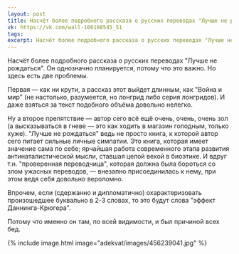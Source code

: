 ```yaml
---
layout: post
title: Насчёт более подробного рассказа о русских переводах "Лучше не рождаться"
vk: https://vk.com/wall-166188545_51
tags: 
excerpt: Насчёт более подробного рассказа о русских переводах "Лучше не рождаться". Он однозначно планируется, потому что это важно. Но здесь есть две проблемы.
---
```

Насчёт более подробного рассказа о русских переводах "Лучше не рождаться". Он однозначно планируется, потому что это важно. Но здесь есть две проблемы.

Первая — как ни крути, а рассказ этот выйдет длинным, как "Война и мир" (не настолько, разумеется, но лонгрид либо серия лонгридов). И даже взяться за текст подобного объёма довольно нелегко.

Ну а второе препятствие — автор сего всё ещё очень, очень, очень зол (а высказываться в гневе — это как ходить в магазин голодным, только хуже). "Лучше не рождаться" ведь не просто книга, к которой автор сего питает сильные личные симпатии. Это книга, которая имеет значение сама по себе; ярчайшая работа современного этапа развития антинаталистической мысли, ставшая целой вехой в биоэтике. И вдруг т.н. "проверенная переводчица", которая должна была бороться со злом ужасных переводов, — внезапно присоединилась к нему, при этом ведя себя довольно вероломно. 

Впрочем, если (сдержанно и дипломатично) охарактеризовать произошедшее буквально в 2-3 словах, то это будут слова "эффект Даннинга-Крюгера".

Потому что именно он там, по всей видимости, и был причиной всех бед.

{% include image.html image="adekvat/images/456239041.jpg" %}
